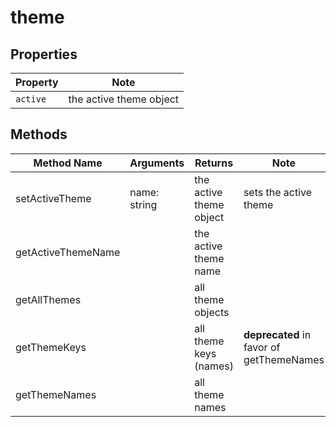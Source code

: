 # theme


## Properties

| Property | Note |
|---|---|
| `active` | the active theme object


## Methods

| Method Name | Arguments | Returns | Note |
|---|---|---|--|
| setActiveTheme | name: string | the active theme object | sets the active theme |
| getActiveThemeName | | the active theme name | |
| getAllThemes | | all theme objects | | 
| getThemeKeys | | all theme keys (names) | **deprecated** in favor of getThemeNames |
| getThemeNames | | all theme names | |




